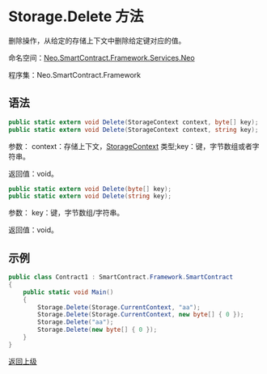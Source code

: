 # Storage.Delete 方法 

删除操作，从给定的存储上下文中删除给定键对应的值。

命名空间：[Neo.SmartContract.Framework.Services.Neo](../../neo.md)

程序集：Neo.SmartContract.Framework

## 语法

```c#
public static extern void Delete(StorageContext context, byte[] key);
public static extern void Delete(StorageContext context, string key);
```
参数：
​context：存储上下文，[StorageContext](../StorageContext.md) 类型;
​key：键，字节数组或者字符串。

返回值：void。

```c#
public static extern void Delete(byte[] key);
public static extern void Delete(string key);
```
参数：
​key：键，字节数组/字符串。

返回值：void。

## 示例

```c#
public class Contract1 : SmartContract.Framework.SmartContract
{
    public static void Main()
    {
        Storage.Delete(Storage.CurrentContext, "aa");
        Storage.Delete(Storage.CurrentContext, new byte[] { 0 });
        Storage.Delete("aa");
        Storage.Delete(new byte[] { 0 });
    }
}
```



[返回上级](../Storage.md)
